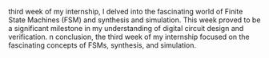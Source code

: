 third week of my internship, I delved into the fascinating world of Finite State Machines (FSM) and  synthesis and simulation. This week proved to be a significant milestone in my understanding of digital circuit design and verification.
n conclusion, the third week of my internship focused on the fascinating concepts of FSMs, synthesis, and  simulation.
